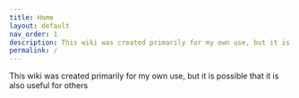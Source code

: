 ```yaml
---
title: Home
layout: default
nav_order: 1
description: This wiki was created primarily for my own use, but it is possible that it is also useful for others
permalink: /
---
```


This wiki was created primarily for my own use, but it is possible that it is also useful for others
